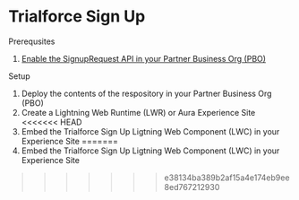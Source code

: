 # Trialforce Sign Up

Prerequsites
1. [Enable the SignupRequest API in your Partner Business Org (PBO)](https://developer.salesforce.com/docs/atlas.en-us.packagingGuide.meta/packagingGuide/trialforce_enable_signuprequest_api.htm)

Setup
1. Deploy the contents of the respository in your Partner Business Org (PBO)
2. Create a Lightning Web Runtime (LWR) or Aura Experience Site
<<<<<<< HEAD
3. Embed the Trialforce Sign Up Ligtning Web Component (LWC) in your Experience Site
=======
3. Embed the Trialforce Sign Up Ligtning Web Component (LWC) in your Experience Site
>>>>>>> e38134ba389b2af15a4e174eb9ee8ed767212930
